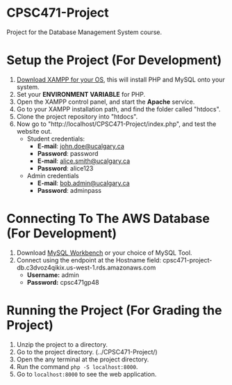 # CPSC471-Project
Project for the Database Management System course.

# Setup the Project (For Development)

1. [Download XAMPP for your OS](https://www.apachefriends.org/), this will install PHP and MySQL onto your system.
2. Set your **ENVIRONMENT VARIABLE** for PHP.
3. Open the XAMPP control panel, and start the **Apache** service.
4. Go to your XAMPP installation path, and find the folder called "htdocs".
5. Clone the project repository into "htdocs".
6. Now go to "http://localhost/CPSC471-Project/index.php", and test the website out.
    - Student credentials:
        - **E-mail**: john.doe@ucalgary.ca
        - **Password**: password
        - **E-mail**: alice.smith@ucalgary.ca
        - **Password**: alice123
    - Admin credentials
        - **E-mail**: bob.admin@ucalgary.ca
        - **Password**: adminpass
       
# Connecting To The AWS Database (For Development)
1. Download [MySQL Workbench](https://www.mysql.com/products/workbench/) or your choice of MySQL Tool.
2. Connect using the endpoint at the Hostname field: cpsc471-project-db.c3dvoz4qikix.us-west-1.rds.amazonaws.com
    - **Username:** admin
    - **Password:** cpsc471gp48

# Running the Project (For Grading the Project)

1. Unzip the project to a directory.
2. Go to the project directory. (../CPSC471-Project/)
3. Open the any terminal at the project directory.
4. Run the command `php -S localhost:8000`.
5. Go to `localhost:8000` to see the web application.
